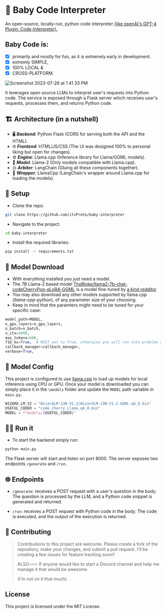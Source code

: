 # 🦙 Baby Code Interpreter
An open-source, locally-run, python code interpreter [(like openAI's GPT-4 Plugin: Code-Interpreter).](https://pub.towardsai.net/gpt-4-code-interpreter-your-magic-wand-for-instant-python-data-visuals-f40fcfb5e39b)

## Baby Code is:
- [x] primarily and mostly for fun, as it is extremely early in development.
- [x] extremly SIMPLE,
- [x] 100% LOCAL &
- [x] CROSS-PLATFORM.

![Screenshot 2023-07-26 at 1 41 33 PM](https://github.com/itsPreto/baby-code/assets/45348368/d895b87b-7d26-44cb-9c1f-05b12f2188ed)

It leverages open source LLMs to interpret user's requests into Python code. 
The service is exposed through a Flask server which receives user's requests, processes them, and returns Python code.

## 🏗️ Architecture (in a nutshell)

- 🖥️ **_Backend_**: Python Flask (CORS for serving both the API and the HTML).
- 🌐 **_Frontend_**: HTML/JS/CSS (The UI was designed 100% to personal liking but open for changes).
- ⚙️ **_Engine_**: Llama.cpp (Inference library for Llama/GGML models).
- 🧠 **_Model_**: Llama-2 (Only models compatible with Llama.cpp).
- ⚖️ **_Arbiter_**: LangChain (Gluing all these components together).
- 🎁 **_Wrapper_**: LlamaCpp (LangChain's wrapper around Llama.cpp for loading the models).

## 🚀 Setup
- Clone the repo:
  
```bash 
git clone https://github.com/itsPreto/baby-interpreter
```

-  Navigate to the project:
  
```bash 
cd baby-interpreter
```

- Install the required libraries:
  
```bash 
pip install -r requirements.txt
```

## 💾 Model Download

- With everything installed you just need a model.
- The 7B Llama-2 based model [TheBloke/llama2-7b-chat-codeCherryPop-qLoRA-GGML](https://huggingface.co/TheBloke/llama2-7b-chat-codeCherryPop-qLoRA-GGML) is a model fine-tuned by [a kind redditor](https://www.reddit.com/r/LocalLLaMA/comments/156htzy/i_made_llama2_7b_into_a_really_useful_coder/)
- You may also download any other models supported by llama.cpp (_llama-cpp-python_), of any parameter size of your choosing.
- Keep in mind that the paramters might need to be tuned for your specific case:

```python
model_path=MODEL,
n_gpu_layers=n_gpu_layers,
n_batch=n_batch,
n_ctx=4098,
max_tokens=600,
f16_kv=True,  # MUST set to True, otherwise you will run into problem after a couple of calls
callback_manager=callback_manager,
verbose=True,
```

## 🧠 Model Config
This project is configured to use [llama.cpp](https://github.com/ggerganov/llama.cpp) to load up models for local inference using CPU or GPU.
Once your model is downloaded you can simply place it in the `\models` folder and update the `MODEL` path variable in `main.py`.
```python 
WIZARD_LM_V2 = "WizardLM-13B-V1.2/WizardLM-13B-V1.2-GGML-q4_0.bin"
USEFUL_CODER = "code_cherry_Llama_q4_0.bin"
MODEL = f"models/{USEFUL_CODER}"
```
## 🏃‍♀️ Run it
- To start the backend simply run: 
```bash 
python main.py 
```

The Flask server will start and listen on port 8000. The server exposes two endpoints `/generate` and `/run.`
## 🌐 Endpoints
- `/generate`: receives a POST request with a user's question in the body. The question is processed by the LLM, and a 
Python code snippet is generated and returned.

- `/run`: receives a POST request with Python code in the body. The code is executed, and the output of the execution 
is returned.

## 🤝 Contributing
> Contributions to this project are welcome. Please create a fork of the repository, make your changes, and submit a pull 
request.
> I'll be creating a few issues for feature tracking soon!!
> 
> ALSO~~~ If anyone would like to start a Discord channel and help me manage it that would be awesome
> 
> _(I'm not on it that much)_.
## License
This project is licensed under the MIT License.
